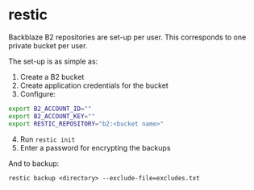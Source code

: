 # restic

Backblaze B2 repositories are set-up per user. This corresponds to one private bucket per user.

The set-up is as simple as:

1. Create a B2 bucket
2. Create application credentials for the bucket
3. Configure:

```bash
export B2_ACCOUNT_ID=""
export B2_ACCOUNT_KEY=""
export RESTIC_REPOSITORY="b2:<bucket name>"
```

4. Run `restic init`
5. Enter a password for encrypting the backups

And to backup:

```
restic backup <directory> --exclude-file=excludes.txt
```
